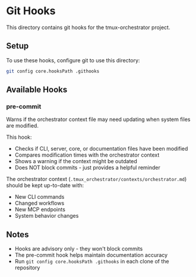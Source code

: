 # Git Hooks

This directory contains git hooks for the tmux-orchestrator project.

## Setup

To use these hooks, configure git to use this directory:

```bash
git config core.hooksPath .githooks
```

## Available Hooks

### pre-commit

Warns if the orchestrator context file may need updating when system files are modified.

This hook:
- Checks if CLI, server, core, or documentation files have been modified
- Compares modification times with the orchestrator context
- Shows a warning if the context might be outdated
- Does NOT block commits - just provides a helpful reminder

The orchestrator context (`.tmux_orchestrator/contexts/orchestrator.md`) should be kept up-to-date with:
- New CLI commands
- Changed workflows
- New MCP endpoints
- System behavior changes

## Notes

- Hooks are advisory only - they won't block commits
- The pre-commit hook helps maintain documentation accuracy
- Run `git config core.hooksPath .githooks` in each clone of the repository
